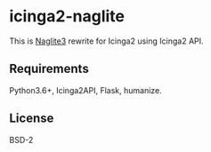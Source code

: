 # icinga2-naglite

This is [Naglite3] rewrite for Icinga2 using Icinga2 API.

## Requirements

Python3.6+, Icinga2API, Flask, humanize.

## License

BSD-2   

[Naglite3]: https://github.com/saz/Naglite3
